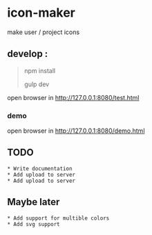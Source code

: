 icon-maker
==========

make user / project icons

## develop :

 > npm install
 >
 > gulp dev
 
 open browser in http://127.0.0.1:8080/test.html
 
### demo 

 open browser in http://127.0.0.1:8080/demo.html

## TODO

	* Write documentation
	* Add upload to server
	* Add upload to server
	
## Maybe later

	* Add support for multible colors
	* Add svg support
